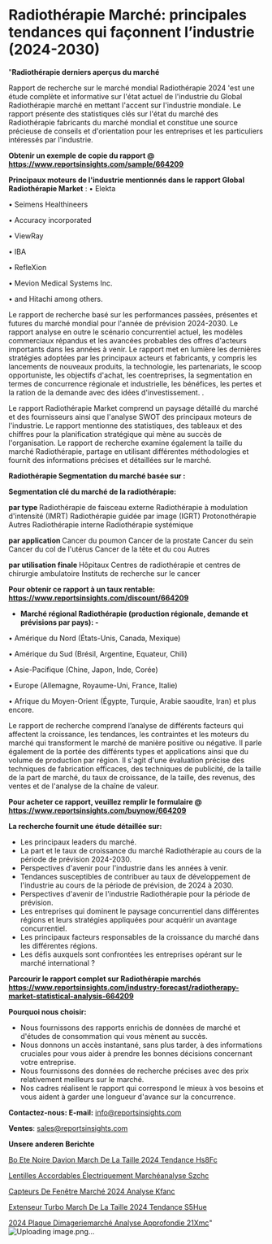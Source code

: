 # Radiothérapie Marché: principales tendances qui façonnent l’industrie (2024-2030)

"<strong>Radiothérapie derniers aperçus du marché</strong>

Rapport de recherche sur le marché mondial Radiothérapie 2024 'est une étude complète et informative sur l'état actuel de l'industrie du Global Radiothérapie marché en mettant l'accent sur l'industrie mondiale. Le rapport présente des statistiques clés sur l'état du marché des Radiothérapie fabricants du marché mondial et constitue une source précieuse de conseils et d'orientation pour les entreprises et les particuliers intéressés par l'industrie.

<strong>Obtenir un exemple de copie du rapport @ <a href=https://www.reportsinsights.com/sample/664209>https://www.reportsinsights.com/sample/664209</a></strong>

<strong>Principaux moteurs de l'industrie mentionnés dans le rapport Global Radiothérapie Market</strong> :
• Elekta

• Seimens Healthineers

• Accuracy incorporated

• ViewRay

• IBA

• RefleXion

• Mevion Medical Systems Inc.

• and Hitachi among others.

Le rapport de recherche basé sur les performances passées, présentes et futures du marché mondial pour l'année de prévision 2024-2030. Le rapport analyse en outre le scénario concurrentiel actuel, les modèles commerciaux répandus et les avancées probables des offres d'acteurs importants dans les années à venir. Le rapport met en lumière les dernières stratégies adoptées par les principaux acteurs et fabricants, y compris les lancements de nouveaux produits, la technologie, les partenariats, le scoop opportuniste, les objectifs d'achat, les coentreprises, la segmentation en termes de concurrence régionale et industrielle, les bénéfices, les pertes et la ration de la demande avec des idées d'investissement. .

Le rapport Radiothérapie Market comprend un paysage détaillé du marché et des fournisseurs ainsi que l'analyse SWOT des principaux moteurs de l'industrie. Le rapport mentionne des statistiques, des tableaux et des chiffres pour la planification stratégique qui mène au succès de l'organisation. Le rapport de recherche examine également la taille du marché Radiothérapie, partage en utilisant différentes méthodologies et fournit des informations précises et détaillées sur le marché.

<strong>Radiothérapie Segmentation du marché basée sur :</strong>

<strong> Segmentation clé du marché de la radiothérapie: </strong>

<strong> par type </strong>
Radiothérapie de faisceau externe
Radiothérapie à modulation d'intensité (IMRT)
Radiothérapie guidée par image (IGRT)
Protonothérapie
Autres
Radiothérapie interne
Radiothérapie systémique

<strong> par application </strong>
Cancer du poumon
Cancer de la prostate
Cancer du sein
Cancer du col de l'utérus
Cancer de la tête et du cou
Autres

<strong> par utilisation finale </strong>
Hôpitaux
Centres de radiothérapie et centres de chirurgie ambulatoire
Instituts de recherche sur le cancer

<strong>Pour obtenir ce rapport à un taux rentable: <a href=https://www.reportsinsights.com/discount/664209>https://www.reportsinsights.com/discount/664209</a></strong>
<ul>
  <li><strong>Marché régional Radiothérapie (production régionale, demande et prévisions par pays): -</strong></li>
</ul>
• Amérique du Nord (États-Unis, Canada, Mexique)

• Amérique du Sud (Brésil, Argentine, Equateur, Chili)

• Asie-Pacifique (Chine, Japon, Inde, Corée)

• Europe (Allemagne, Royaume-Uni, France, Italie)

• Afrique du Moyen-Orient (Égypte, Turquie, Arabie saoudite, Iran) et plus encore.

Le rapport de recherche comprend l’analyse de différents facteurs qui affectent la croissance, les tendances, les contraintes et les moteurs du marché qui transforment le marché de manière positive ou négative. Il parle également de la portée des différents types et applications ainsi que du volume de production par région. Il s'agit d'une évaluation précise des techniques de fabrication efficaces, des techniques de publicité, de la taille de la part de marché, du taux de croissance, de la taille, des revenus, des ventes et de l'analyse de la chaîne de valeur.

<strong>Pour acheter ce rapport, veuillez remplir le formulaire @   <a href=https://www.reportsinsights.com/buynow/664209>https://www.reportsinsights.com/buynow/664209</a></strong>

<strong>La recherche fournit une étude détaillée sur:</strong>
<ul>
  <li>Les principaux leaders du marché.</li>
  <li>La part et le taux de croissance du marché Radiothérapie au cours de la période de prévision 2024-2030.</li>
  <li>Perspectives d'avenir pour l'industrie dans les années à venir.</li>
  <li>Tendances susceptibles de contribuer au taux de développement de l'industrie au cours de la période de prévision, de 2024 à 2030.</li>
  <li>Perspectives d'avenir de l'industrie Radiothérapie pour la période de prévision.</li>
  <li>Les entreprises qui dominent le paysage concurrentiel dans différentes régions et leurs stratégies appliquées pour acquérir un avantage concurrentiel.</li>
  <li>Les principaux facteurs responsables de la croissance du marché dans les différentes régions.</li>
  <li>Les défis auxquels sont confrontées les entreprises opérant sur le marché international ?</li>
</ul>

<strong>Parcourir le rapport complet sur Radiothérapie marchés <a href=https://www.reportsinsights.com/industry-forecast/radiotherapy-market-statistical-analysis-664209>https://www.reportsinsights.com/industry-forecast/radiotherapy-market-statistical-analysis-664209</a></strong>

<strong>Pourquoi nous choisir:</strong>
<ul>
  <li>Nous fournissons des rapports enrichis de données de marché et d'études de consommation qui vous mènent au succès.</li>
  <li>Nous donnons un accès instantané, sans plus tarder, à des informations cruciales pour vous aider à prendre les bonnes décisions concernant votre entreprise.</li>
  <li>Nous fournissons des données de recherche précises avec des prix relativement meilleurs sur le marché.</li>
  <li>Nos cadres réalisent le rapport qui correspond le mieux à vos besoins et vous aident à garder une longueur d'avance sur la concurrence.</li>
</ul>
<strong>Contactez-nous:
</strong><strong>E-mail:</strong> <a href=mailto:info@reportsinsights.com>info@reportsinsights.com</a>

<strong>Ventes</strong>: <a href=mailto:sales@reportsinsights.com>sales@reportsinsights.com</a>

<strong>Unsere anderen Berichte</strong>

<a href=https://www.linkedin.com/pulse/bo%C3%AEte-noire-davion-march%C3%A9-de-la-taille-2024-tendance-hs8fc/>Bo Ete Noire Davion March De La Taille 2024 Tendance Hs8Fc</a>

<a href=https://www.linkedin.com/pulse/lentilles-accordables-électriquement-marchéanalyse-szchc/>Lentilles Accordables Électriquement Marchéanalyse Szchc</a>

<a href=https://www.linkedin.com/pulse/capteurs-de-fenêtre-marché-2024-analyse-kfanc/>Capteurs De Fenêtre Marché 2024 Analyse Kfanc</a>

<a href=https://www.linkedin.com/pulse/extenseur-turbo-march%C3%A9-de-la-taille-2024-tendance-s5hue/>Extenseur Turbo March De La Taille 2024 Tendance S5Hue</a>

<a href=https://www.linkedin.com/pulse/2024-plaque-dimageriemarché-analyse-approfondie-21xmc/>2024 Plaque Dimageriemarché Analyse Approfondie 21Xmc</a>"
![Uploading image.png…]()
